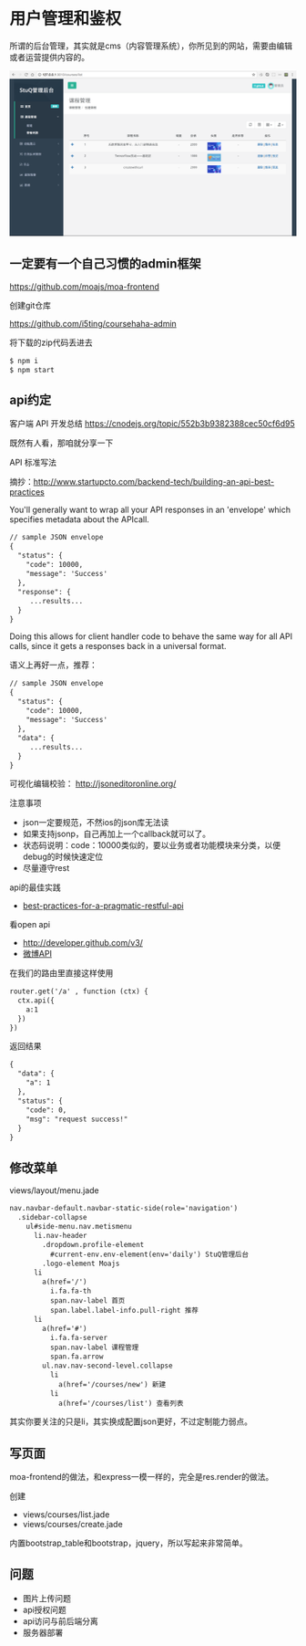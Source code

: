 # 用户管理和鉴权

所谓的后台管理，其实就是cms（内容管理系统），你所见到的网站，需要由编辑或者运营提供内容的。

![Admin](admin.png)

## 一定要有一个自己习惯的admin框架

https://github.com/moajs/moa-frontend

创建git仓库

https://github.com/i5ting/coursehaha-admin

将下载的zip代码丢进去

```
$ npm i
$ npm start
```

## api约定

客户端 API 开发总结  https://cnodejs.org/topic/552b3b9382388cec50cf6d95

既然有人看，那咱就分享一下

API 标准写法

摘抄：http://www.startupcto.com/backend-tech/building-an-api-best-practices


You'll generally want to wrap all your API responses in an 'envelope' which specifies metadata about the APIcall.

```
// sample JSON envelope
{
  "status": {
    "code": 10000,
    "message": 'Success'
  },
  "response": {
     ...results...
  }
}
```

Doing this allows for client handler code to behave the same way for all API calls, since it gets a responses back in a universal format.

语义上再好一点，推荐：

```
// sample JSON envelope
{
  "status": {
    "code": 10000,
    "message": 'Success'
  },
  "data": {
     ...results...
  }
}
```

可视化编辑校验： http://jsoneditoronline.org/

注意事项

- json一定要规范，不然ios的json库无法读
- 如果支持jsonp，自己再加上一个callback就可以了。
- 状态码说明：code：10000类似的，要以业务或者功能模块来分类，以便debug的时候快速定位
- 尽量遵守rest

api的最佳实践

- [best-practices-for-a-pragmatic-restful-api](http://www.vinaysahni.com/best-practices-for-a-pragmatic-restful-api)

看open api

- http://developer.github.com/v3/
- [微博API](http://open.weibo.com/wiki/微博API)


在我们的路由里直接这样使用

```
router.get('/a' , function (ctx) {
  ctx.api({
    a:1
  })
})
```

返回结果

```
{
  "data": {
    "a": 1
  },
  "status": {
    "code": 0,
    "msg": "request success!"
  }
}
```


## 修改菜单

views/layout/menu.jade

```
nav.navbar-default.navbar-static-side(role='navigation')
  .sidebar-collapse
    ul#side-menu.nav.metismenu
      li.nav-header
        .dropdown.profile-element
          #current-env.env-element(env='daily') StuQ管理后台
        .logo-element Moajs
      li
        a(href='/')
          i.fa.fa-th
          span.nav-label 首页
          span.label.label-info.pull-right 推荐
      li
        a(href='#')
          i.fa.fa-server
          span.nav-label 课程管理
          span.fa.arrow
        ul.nav.nav-second-level.collapse
          li
            a(href='/courses/new') 新建
          li
            a(href='/courses/list') 查看列表
```

其实你要关注的只是li，其实换成配置json更好，不过定制能力弱点。

## 写页面

moa-frontend的做法，和express一模一样的，完全是res.render的做法。

创建

- views/courses/list.jade
- views/courses/create.jade

内置bootstrap_table和bootstrap，jquery，所以写起来非常简单。

## 问题

- 图片上传问题
- api授权问题
- api访问与前后端分离
- 服务器部署
